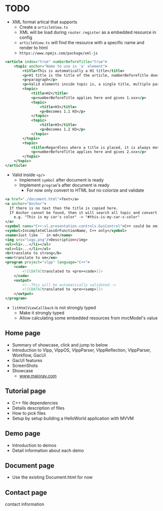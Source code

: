 # TODO

- XML format artical that supports
  - Create a `articleView.ts`
  - XML will be load during `router.register` as a embedded resource in config
  - `articleView.ts` will find the resource with a specific name and render to html
  - `https://www.npmjs.com/package/xml-js`

```xml
<article index="true" numberBeforeTitle="true">
    <topic anchor="Name to use in 'a' element">
        <title>This is automatically a H1 title</title>
        <p>H1 title is the title of the article, numberBeforeTitle does not apply.</p>
        <p>paragraph</p>
        <p>Valid elements inside topic is, a single title, multiple pargraphcs and multiple topics</p>
        <topic>
            <title>H2</title>
            <p>numberBeforeTitle applies here and gives 1.xxx</p>
            <topic>
                <title>H3</title>
                <p>Becomes 1.1 H3</p>
            </topic>
            <topic>
                <title>H3</title>
                <p>Becomes 1.2 H3</p>
            </topic>
        </topic>
        <topic>
            <title>Regardless where a title is placed, it is always moved to the first</title>
            <p>numberBeforeTitle applies here and gives 2.xxx</p>
        </topic>
    </topic>
</article>
```

- Valid inside `<p/>`
  - Implement `symbol` after document is ready
  - Implement `program`'s after document is ready
    - For now only convert to HTML but no colorize and validate

```xml
<a href="./document.html">Text</a>
<a anchor="Anchor">
  If there is no text then the title is copied here.
  If Anchor cannot be found, then it will search all topic and convert non-letter continuous characters to '-', and compare it with Anchor, case insensitive
    e.g. "This is my car's color" -> "#this-is-my-car-s-color"
</a>
<symbol name="C++:vl.presentation.controls.GuiControl">C++ could be omitted because it is the default value. Other values could be Workflow</symbol>
<symbol>IncompleteClassOrFunctionName, C++ only</symbol>
<name>Just like `` in md</name>
<img src="logo.png"/>Description</img>
<ul><li>...</li></ul>
<ol><li>...</li></ol>
<b>translate to strong</b>
<em>translate to em</em>
<program project="vlpp" language="C++">
    <code>
        <![CDATA[translated to <pre><code>]]>
    </code>
    <output>
        <!--This will be automatically validated-->
        <![CDATA[translated to <pre><samp>]]>
    </output>
</program>
```

- `litHtmlViewCallback` is not strongly typed
  - Make it strongly typed
  - Allow calculating some embedded resources from mvcModel's value

## Home page

- Summary of showcase, click and jump to below
- Introduction to Vlpp, VlppOS, VlppParser, VlppReflection, VlppParser, Workflow, GacUI
- GacUI features
- ScreenShots
- Showcase
  - www.majorav.com

## Tutorial page

- C++ file dependencies
- Details description of files
- How to pick files
- Setup by setup building a HelloWorld application with MVVM

## Demo page

- Introduction to demos
- Detail information about each demo

## Document page

- Use the existing Document.html for now

## Contact page

contact information
